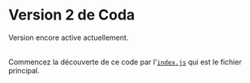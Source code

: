 # Version 2 de Coda

Version encore active actuellement.<br /><br />

Commencez la découverte de ce code par l'[`index.js`](https://github.com/Nino-fr/coda-bot/blob/v2/index.js) qui est le fichier principal.
